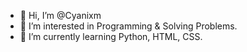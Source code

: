 - 👋 Hi, I’m @Cyanixm
- 👀 I’m interested in Programming & Solving Problems.
- 🌱 I’m currently learning Python, HTML, CSS.

<!---
Cyanixm/Cyanixm is a ✨ special ✨ repository because its `README.md` (this file) appears on your GitHub profile.
You can click the Preview link to take a look at your changes.
--->
